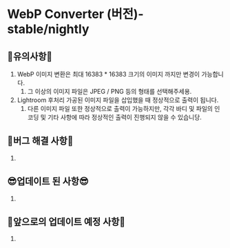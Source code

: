 # WebP Converter (버전)-stable/nightly

## 🥹유의사항🥹

1. WebP 이미지 변환은 최대 16383 * 16383 크기의 이미지 까지만 변경이 가능합니다.
   1. 그 이상의 이미지 파일은 JPEG / PNG 등의 형태를 선택해주세용.
2. Lightroom 후처리 가공된 이미지 파일을 삽입했을 때 정상적으로 출력이 됩니다.
   1. 다른 이미지 파일 또한 정상적으로 출력이 가능하지만, 각각 바디 및 파일의 인코딩 및 기타 사항에 따라 정상적인 출력이 진행되지 않을 수 있습니당.



## 🥹버그 해결 사항🥹

1. 



## 😎업데이트 된 사항😎

1. 



## 👀앞으로의 업데이트 예정 사항👀

1. 